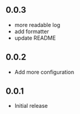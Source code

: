 ## 0.0.3

- more readable log
- add formatter
- update README

## 0.0.2

- Add more configuration

## 0.0.1

- Initial release
